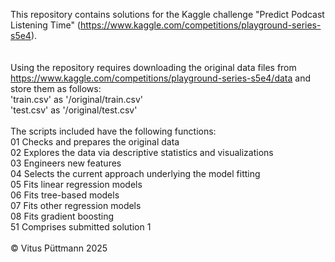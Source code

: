 This repository contains solutions for the Kaggle challenge "Predict Podcast Listening Time" (https://www.kaggle.com/competitions/playground-series-s5e4).<br>
<br>
<br>
Using the repository requires downloading the original data files from https://www.kaggle.com/competitions/playground-series-s5e4/data and store them as follows:<br>
'train.csv' as '/original/train.csv'<br>
'test.csv' as '/original/test.csv'
<br>
<br>
The scripts included have the following functions:<br>
01 Checks and prepares the original data<br>
02 Explores the data via descriptive statistics and visualizations<br>
03 Engineers new features<br>
04 Selects the current approach underlying the model fitting<br>
05 Fits linear regression models<br>
06 Fits tree-based models<br>
07 Fits other regression models<br>
08 Fits gradient boosting<br>
51 Comprises submitted solution 1
<br>
<br>
© Vitus Püttmann 2025
